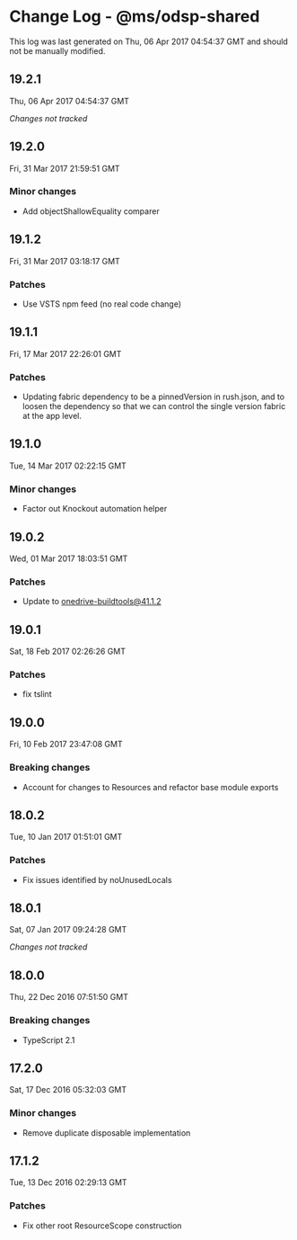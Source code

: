# Change Log - @ms/odsp-shared

This log was last generated on Thu, 06 Apr 2017 04:54:37 GMT and should not be manually modified.

## 19.2.1
Thu, 06 Apr 2017 04:54:37 GMT

*Changes not tracked*

## 19.2.0
Fri, 31 Mar 2017 21:59:51 GMT

### Minor changes

- Add objectShallowEquality comparer

## 19.1.2
Fri, 31 Mar 2017 03:18:17 GMT

### Patches

- Use VSTS npm feed (no real code change)

## 19.1.1
Fri, 17 Mar 2017 22:26:01 GMT

### Patches

- Updating fabric dependency to be a pinnedVersion in rush.json, and to loosen the dependency so that we can control the single version fabric at the app level.

## 19.1.0
Tue, 14 Mar 2017 02:22:15 GMT

### Minor changes

- Factor out Knockout automation helper

## 19.0.2
Wed, 01 Mar 2017 18:03:51 GMT

### Patches

- Update to onedrive-buildtools@41.1.2

## 19.0.1
Sat, 18 Feb 2017 02:26:26 GMT

### Patches

- fix tslint

## 19.0.0
Fri, 10 Feb 2017 23:47:08 GMT

### Breaking changes

- Account for changes to Resources and refactor base module exports

## 18.0.2
Tue, 10 Jan 2017 01:51:01 GMT

### Patches

- Fix issues identified by noUnusedLocals

## 18.0.1
Sat, 07 Jan 2017 09:24:28 GMT

*Changes not tracked*

## 18.0.0
Thu, 22 Dec 2016 07:51:50 GMT

### Breaking changes

- TypeScript 2.1

## 17.2.0
Sat, 17 Dec 2016 05:32:03 GMT

### Minor changes

- Remove duplicate disposable implementation

## 17.1.2
Tue, 13 Dec 2016 02:29:13 GMT

### Patches

- Fix other root ResourceScope construction

